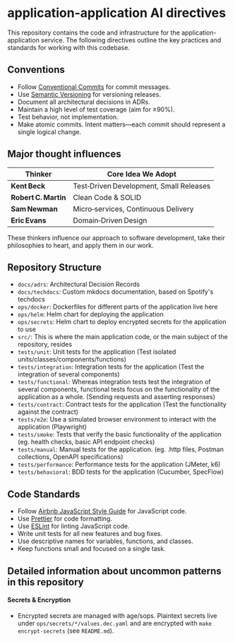# application-application AI directives

This repository contains the code and infrastructure for the application-application service. The following directives outline the key practices and standards for working with this codebase.

## Conventions
- Follow [Conventional Commits](https://www.conventionalcommits.org/) for commit messages.
- Use [Semantic Versioning](https://semver.org/) for versioning releases.
- Document all architectural decisions in ADRs.
- Maintain a high level of test coverage (aim for ≥90%).
- Test behavior, not implementation.
- Make atomic commits. Intent matters—each commit should represent a single logical change.

## Major thought influences
| Thinker              | Core Idea We Adopt                      |
| -------------------- | --------------------------------------- |
| **Kent Beck**        | Test‑Driven Development, Small Releases |
| **Robert C. Martin** | Clean Code & SOLID                      |
| **Sam Newman**       | Micro‑services, Continuous Delivery     |
| **Eric Evans**       | Domain‑Driven Design                    |

These thinkers influence our approach to software development, take their philosophies to heart, and apply them in our work.

## Repository Structure
- `docs/adrs`: Architectural Decision Records
- `docs/techdocs`: Custom mkdocs documentation, based on Spotify's techdocs
- `ops/docker`: Dockerfiles for different parts of the application live here
- `ops/helm`: Helm chart for deploying the application
- `ops/secrets`: Helm chart to deploy encrypted secrets for the application to use
- `src/`: This is where the main application code, or the main subject of the repository, resides
- `tests/unit`: Unit tests for the application (Test isolated units/classes/components/functions)
- `tests/integration`: Integration tests for the application (Test the integration of several components)
- `tests/functional`: Whereas integration tests test the integration of several components, functional tests focus on the functionality of the application as a whole. (Sending requests and asserting responses)
- `tests/contract`: Contract tests for the application (Test the functionality against the contract)
- `tests/e2e`: Use a simulated browser environment to interact with the application (Playwright)
- `tests/smoke`: Tests that verify the basic functionality of the application (eg. health checks, basic API endpoint checks)
- `tests/manual`: Manual tests for the application. (eg. .http files, Postman collections, OpenAPI specifications)
- `tests/performance`: Performance tests for the application (JMeter, k6)
- `tests/behavioral`: BDD tests for the application (Cucumber, SpecFlow)

## Code Standards
- Follow [Airbnb JavaScript Style Guide](https://github.com/airbnb/javascript) for JavaScript code.
- Use [Prettier](https://prettier.io/) for code formatting.
- Use [ESLint](https://eslint.org/) for linting JavaScript code.
- Write unit tests for all new features and bug fixes.
- Use descriptive names for variables, functions, and classes.
- Keep functions small and focused on a single task.

## Detailed information about uncommon patterns in this repository

#### Secrets & Encryption
- Encrypted secrets are managed with age/sops. Plaintext secrets live under `ops/secrets/*/values.dec.yaml` and are encrypted with `make encrypt-secrets` (see `README.md`).
